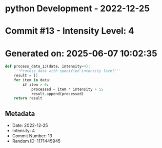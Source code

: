 ﻿# python Development - 2022-12-25
# Commit #13 - Intensity Level: 4
# Generated on: 2025-06-07 10:02:35
```python
def process_data_13(data, intensity=4):
    '''Process data with specified intensity level'''
    result = []
    for item in data:
        if item > 0:
            processed = item * intensity + 55
            result.append(processed)
    return result
```
## Metadata
- Date: 2022-12-25
- Intensity: 4
- Commit Number: 13
- Random ID: 1171445945
